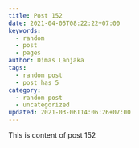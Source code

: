 ```yaml
---
title: Post 152
date: 2021-04-05T08:22:22+07:00
keywords:
  - random
  - post
  - pages
author: Dimas Lanjaka
tags:
  - random post
  - post has 5
category:
  - random post
  - uncategorized
updated: 2021-03-06T14:06:26+07:00
---
```

This is content of post 152